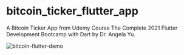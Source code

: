 # bitcoin_ticker_flutter_app

A Bitcoin Ticker App from Udemy Course The Complete 2021 Flutter Development Bootcamp with Dart by Dr. Angela Yu.

![bitcoin-flutter-demo](https://user-images.githubusercontent.com/88434271/183381509-3369d250-dc27-46eb-a14b-a2489e9f8d87.gif)

